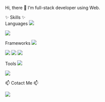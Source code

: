 Hi, there 👋 I’m full-stack developer using Web.


✨ Skills ✨  
Languages
<img src="https://img.shields.io/badge/Java-007396?style=flat-square&logo=Java&logoColor=white"/>

<img src="https://img.shields.io/badge/JavaScript-F7DF1E?style=flat-square&logo=JavaScript&logoColor=black"/>

Frameworks
<img src="https://img.shields.io/badge/Vue.js-4FC08D?style=flat-square&logo=Vue.js"/>

<img src="https://img.shields.io/badge/Vuetify-1867C0?style=flat-square&logo=Vuetify"/>

<img src="https://img.shields.io/badge/Spring-6DB33F?style=flat-square&logo=Vue.js"/>

<img src="https://img.shields.io/badge/Spring Boot-6DB33F?style=flat-square&logo=Spring Boot"/>


Tools
<img src="https://img.shields.io/badge/Visual Studio Code-#007ACC?style=flat-square&logo=Visual Studio Code"/>

<img src="https://img.shields.io/badge/IntelliJ IDEA-#000000?style=flat-square&logo=IntelliJ IDEA"/>


📫 Cotact Me 📫

<a href="https://developerjournal.tistory.com/" target="_blank"><img src="https://img.shields.io/badge/Tistory-yellow?style=flat-square"/></a>


<!---
- 👋 Hi, I’m @yunji98
- 👀 I’m interested in ...
- 🌱 I’m currently learning ...
- 💞️ I’m looking to collaborate on ...
- 📫 How to reach me ...

yunji98/yunji98 is a ✨ special ✨ repository because its `README.md` (this file) appears on your GitHub profile.
You can click the Preview link to take a look at your changes.
--->
